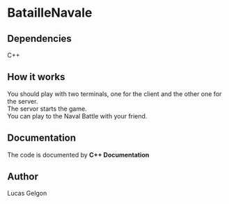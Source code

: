# BatailleNavale #

## Dependencies ##
C++ 

## How it works ##
You should play with two terminals, one for the client and the other one for the server. <br>
The servor starts the game. <br>
You can play to the Naval Battle with your friend.

## Documentation ##
The code is documented by **C++ Documentation**

## Author ##
Lucas Gelgon <br>
